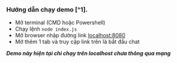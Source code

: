 ### Hướng dẫn chạy demo [^1].

- Mở terminal (CMD hoặc Powershell)
- Chạy lệnh `node index.js`
- Mở browser nhập đường link [localhost:8080](http://localhost:8080)
- Mở thêm 1 tab và truy cập link trên là bắt đầu chat

***Demo này hiện tại chỉ chạy trên localhost chưa thông qua mạng***